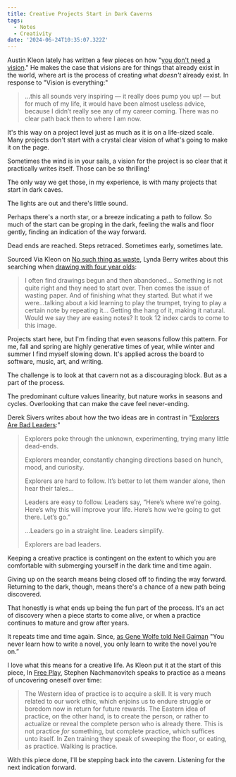 ```yaml
---
title: Creative Projects Start in Dark Caverns
tags:
  - Notes
  - Creativity
date: '2024-06-24T10:35:07.322Z'
---
```


Austin Kleon lately has written a few pieces on how "[you don't need a vision](https://austinkleon.substack.com/p/you-dont-need-a-vision)." He makes the case that visions are for things that already exist in the world, where art is the process of creating what _doesn't_ already exist. In response to "Vision is everything:"

> ...this all sounds very inspiring — it really does pump you up! — but for much of my life, it would have been almost useless advice, because I didn’t really see any of my career coming. There was no clear path back then to where I am now.

It's this way on a project level just as much as it is on a life-sized scale. Many projects don't start with a crystal clear vision of what's going to make it on the page.

Sometimes the wind is in your sails, a vision for the project is so clear that it practically writes itself. Those can be so thrilling!

The only way we get those, in my experience, is with many projects that start in dark caves.

The lights are out and there's little sound. 

Perhaps there's a north star, or a breeze indicating a path to follow. So much of the start can be groping in the dark, feeling the walls and floor gently, finding an indication of the way forward.

Dead ends are reached. Steps retraced. Sometimes early, sometimes late.

Sourced Via Kleon on [No such thing as waste](https://austinkleon.com/2024/04/23/no-such-thing-as-waste/), Lynda Berry writes about this searching when [drawing with four year olds](https://www.instagram.com/p/C5om0Ahx-XI/?img_index=1):

> I often find drawings begun and then abandoned… Something is not quite right and they need to start over. Then comes the issue of wasting paper. And of finishing what they started. But what if we were…talking about a kid learning to play the trumpet, trying to play a certain note by repeating it… Getting the hang of it, making it natural. Would we say they are easing notes? It took 12 index cards to come to this image.

Projects start here, but I'm finding that even seasons follow this pattern. For me, fall and spring are highly generative times of year, while winter and summer I find myself slowing down. It's applied across the board to software, music, art, and writing.

The challenge is to look at that cavern not as a discouraging block. But as a part of the process.

The predominant culture values linearity, but nature works in seasons and cycles. Overlooking that can make the cave feel never-ending.

Derek Sivers writes about how the two ideas are in contrast in "[Explorers Are Bad Leaders](https://sive.rs/exled):"

> Explorers poke through the unknown, experimenting, trying many little dead-ends.
> 
> Explorers meander, constantly changing directions based on hunch, mood, and curiosity.
> 
> Explorers are hard to follow. It’s better to let them wander alone, then hear their tales...
> 
> Leaders are easy to follow. Leaders say, “Here’s where we’re going. Here’s why this will improve your life. Here’s how we’re going to get there. Let’s go.”
> 
> ...Leaders go in a straight line. Leaders simplify.
> 
> Explorers are bad leaders.

Keeping a creative practice is contingent on the extent to which you are comfortable with submerging yourself in the dark time and time again. 

Giving up on the search means being closed off to finding the way forward. Returning to the dark, though, means there's a chance of a new path being discovered. 

That honestly is what ends up being the fun part of the process. It's an act of discovery when a piece starts to come alive, or when a practice continues to mature and grow after years.

It repeats time and time again. Since, [as Gene Wolfe told Neil Gaiman](/gaimanamericangods) "You never learn how to write a novel, you only learn to write the novel you’re on.”

I love what this means for a creative life. As Kleon put it at the start of this piece, In [Free Play](https://www.freeplay.com/Writings/TheArtOfIs.php), Stephen Nachmanovitch speaks to practice as a means of uncovering oneself over time:

> The Western idea of practice is to acquire a skill. It is very much related to our work ethic, which enjoins us to endure struggle or boredom now in return for future rewards. The Eastern idea of practice, on the other hand, is to create the person, or rather to actualize or reveal the complete person who is already there. This is not practice _for_ something, but complete practice, which suffices unto itself. In Zen training they speak of sweeping the floor, or eating, as practice. Walking is practice.

With this piece done, I'll be stepping back into the cavern. Listening for the next indication forward. 